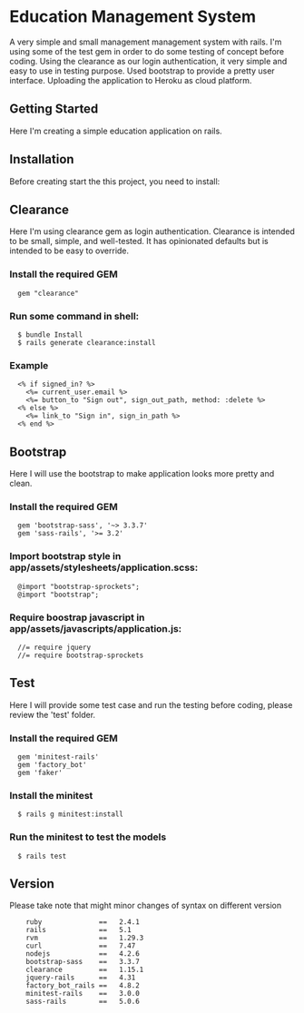 # Education Management System

A very simple and small management management system with rails. I'm using some of the test gem in order to do some testing of concept before coding. Using the clearance as our login authentication, it very simple and easy to use in testing purpose. Used bootstrap to provide a pretty user interface. Uploading the application to Heroku as cloud platform.

## Getting Started

Here I'm creating a simple education application on rails.

## Installation

Before creating start the this project, you need to install:

## Clearance

Here I'm using clearance gem as login authentication. Clearance is intended to be small, simple, and well-tested. It has opinionated defaults but is intended to be easy to override.

### Install the required GEM

```
  gem "clearance"
```

### Run some command in shell:

```
  $ bundle Install
  $ rails generate clearance:install
```

### Example

```
  <% if signed_in? %>
    <%= current_user.email %>
    <%= button_to "Sign out", sign_out_path, method: :delete %>
  <% else %>
    <%= link_to "Sign in", sign_in_path %>
  <% end %>
```

## Bootstrap

Here I will use the bootstrap to make application looks more pretty and clean.

### Install the required GEM

```
  gem 'bootstrap-sass', '~> 3.3.7'
  gem 'sass-rails', '>= 3.2'
```

### Import bootstrap style in app/assets/stylesheets/application.scss:

```
  @import "bootstrap-sprockets";
  @import "bootstrap";
```

### Require boostrap javascript in app/assets/javascripts/application.js:

```
  //= require jquery
  //= require bootstrap-sprockets
```

## Test

Here I will provide some test case and run the testing before coding, please review the 'test' folder.

### Install the required GEM
```
  gem 'minitest-rails'
  gem 'factory_bot'
  gem 'faker'
```

### Install the minitest
```
  $ rails g minitest:install
```

### Run the minitest to test the models
```
  $ rails test
```

## Version

Please take note that might minor changes of syntax on different version

```
    ruby              ==   2.4.1
    rails             ==   5.1
    rvm               ==   1.29.3
    curl              ==   7.47
    nodejs            ==   4.2.6
    bootstrap-sass    ==   3.3.7
    clearance         ==   1.15.1
    jquery-rails      ==   4.31
    factory_bot_rails ==   4.8.2
    minitest-rails    ==   3.0.0
    sass-rails        ==   5.0.6
```
